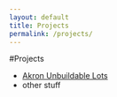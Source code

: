 ```yaml
---
layout: default
title: Projects
permalink: /projects/
---
```

#Projects
*   [Akron Unbuildable Lots](./projects/akron_unbuildable)
*   other stuff